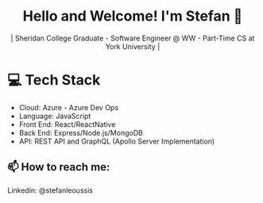 <div align="center">
    
 # Hello and Welcome! I'm Stefan 👋

| Sheridan College Graduate - Software Engineer @ WW - Part-Time CS at York University |

</div>

# 💻  Tech Stack

- Cloud: Azure - Azure Dev Ops
- Language: JavaScript
- Front End: React/ReactNative
- Back End: Express/Node.js/MongoDB
- API: REST API and GraphQL (Apollo Server Implementation)

## 📫 How to reach me: <br>
   Linkedin: @stefanleoussis
     

